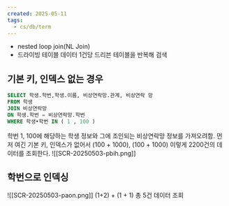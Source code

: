 ```yaml
---
created: 2025-05-11
tags:
  - cs/db/term
---
```

- nested loop join(NL Join)
- 드라이빙 테이블 데이터 1건당 드리븐 테이블을 반복해 검색

## 기본 키, 인덱스 없는 경우
```sql
SELECT 학생.학번,학생.이름, 비상연락망.관계, 비상연락 망
FROM 학생
JOIN 비상연락망
ON 학생.학번 = 비상연락망.학번
WHERE 학생•학번 IN ( 1 , 100 )
```
학번 1, 100에 해당하는 학생 정보와 그에 조인되는 비상연락망 정보를 가져오려함. 먼저 여긴 기본 키, 인덱스가 없어서 (100 + 1000), (100 + 1000) 이렇게 2200건의 데이터를 조회한다.
![[SCR-20250503-pbih.png]]
## 학번으로 인덱싱
![[SCR-20250503-paon.png]]
(1+2) + (1 + 1) 총 5건 데이터 조회